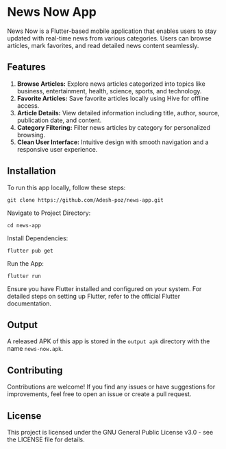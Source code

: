 # News Now App
News Now is a Flutter-based mobile application that enables users to stay updated with real-time news from various categories. Users can browse articles, mark favorites, and read detailed news content seamlessly.

## Features

1. **Browse Articles:** Explore news articles categorized into topics like business, entertainment, health, science, sports, and technology.
2. **Favorite Articles:** Save favorite articles locally using Hive for offline access.
3. **Article Details:** View detailed information including title, author, source, publication date, and content.
4. **Category Filtering:** Filter news articles by category for personalized browsing.
5. **Clean User Interface:** Intuitive design with smooth navigation and a responsive user experience.

## Installation
To run this app locally, follow these steps:

`git clone https://github.com/Adesh-poz/news-app.git`

Navigate to Project Directory:

`cd news-app`

Install Dependencies:

`flutter pub get`

Run the App:

`flutter run`

Ensure you have Flutter installed and configured on your system. For detailed steps on setting up Flutter, refer to the official Flutter documentation.

## Output
A released APK of this app is stored in the `output apk` directory with the name `news-now.apk`.

## Contributing
Contributions are welcome! If you find any issues or have suggestions for improvements, feel free to open an issue or create a pull request.

## License
This project is licensed under the GNU General Public License v3.0 - see the LICENSE file for details.
